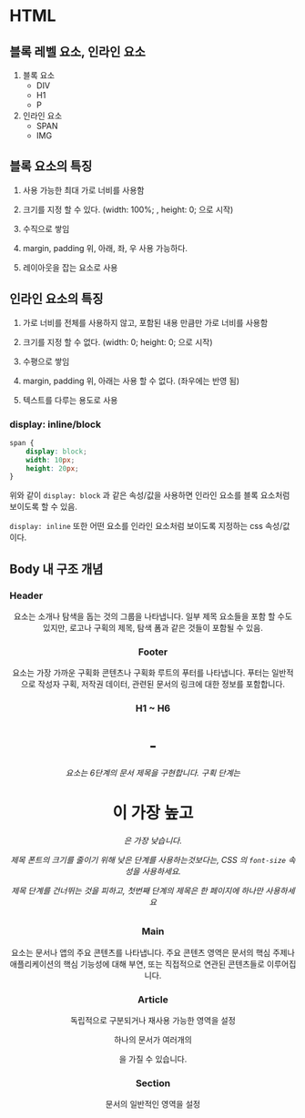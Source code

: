 # HTML

## 블록 레벨 요소, 인라인 요소

1. 블록 요소
    - DIV
    - H1
    - P
2. 인라인 요소
    - SPAN
    - IMG

## 블록 요소의 특징

1. 사용 가능한 최대 가로 너비를 사용함

2. 크기를 지정 할 수 있다. (width: 100%; , height: 0; 으로 시작)

3. 수직으로 쌓임

4. margin, padding 위, 아래, 좌, 우 사용 가능하다.

5. 레이아웃을 잡는 요소로 사용

## 인라인 요소의 특징

1. 가로 너비를 전체를 사용하지 않고, 포함된 내용 만큼만 가로 너비를 사용함

2. 크기를 지정 할 수 없다. (width: 0; height: 0; 으로 시작)

3. 수평으로 쌓임

4. margin, padding 위, 아래는 사용 할 수 없다. (좌우에는 반영 됨)

5. 텍스트를 다루는 용도로 사용

### display: inline/block

```css
span {
    display: block;
    width: 10px;
    height: 20px;
}
``` 

위와 같이 `display: block` 과 같은 속성/값을 사용하면 인라인 요소를 블록 요소처럼 보이도록 할 수 있음.

`display: inline` 또한 어떤 요소를 인라인 요소처럼 보이도록 지정하는 css 속성/값이다.

## Body 내 구조 개념

### Header 

<header> 요소는 소개나 탐색을 돕는 것의 그룹을 나타냅니다. 일부 제목 요소들을 포함 할 수도 있지만, 로고나 구획의 제목, 탐색 폼과 같은 것들이 포함될 수 있음.

### Footer

<footer> 요소는 가장 가까운 구획화 콘텐츠나 구획화 루트의 푸터를 나타냅니다. 푸터는 일반적으로 작성자 구획, 저작권 데이터, 관련된 문서의 링크에 대한 정보를 포함합니다.

### H1 ~ H6

<h1> - <h6> 요소는 6단계의 문서 제목을 구현합니다. 구획 단계는 <h1> 이 가장 높고 <h6> 은 가장 낮습니다.

제목 폰트의 크기를 줄이기 위해 낮은 단계를 사용하는것보다는, CSS 의 `font-size` 속성을 사용하세요.

제목 단계를 건너뛰는 것을 피하고, 첫번째 단계의 제목은 한 페이지에 하나만 사용하세요


### Main

<main> 요소는 문서나 앱의 주요 콘텐츠를 나타냅니다. 주요 콘텐츠 영역은 문서의 핵심 주제나 애플리케이션의 핵심 기능성에 대해 부연, 또는 직접적으로 연관된 콘텐츠들로 이루어집니다.

### Article

<article> 독립적으로 구분되거나 재사용 가능한 영역을 설정

하나의 문서가 여러개의 <article> 을 가질 수 있습니다. 

### Section 

문서의 일반적인 영역을 설정